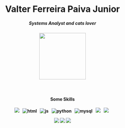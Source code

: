 <h1 align="center">Valter Ferreira Paiva Junior</h1>

<h5 align="center">Systems Analyst and cats lover </h5>
<h5 align="center"><img src="https://media0.giphy.com/media/W0VuY0dTxH9L6vLUJ2/giphy.gif" width="150" />
</p>

<br>

<h4 align="center">Some Skills<h4/>
	
<p align="center">
	<img src="https://img.shields.io/badge/HTML5-E34F26?style=for-the-badge&logo=html5&logoColor=white" />&nbsp;&nbsp;
	<img src="https://img.shields.io/badge/CSS-3498DB?&style=for-the-badge&logo=css3&logoColor=white" alt="html" />&nbsp;&nbsp;
	<img src="https://img.shields.io/badge/JavaScript-F7DF1E?style=for-the-badge&logo=javascript&logoColor=black" alt="js" />&nbsp;&nbsp;
	<img src="https://img.shields.io/badge/python%20-%2314354C.svg?&style=for-the-badge&logo=python&logoColor=white" alt="python" />&nbsp;&nbsp;
	<img src="https://img.shields.io/badge/MySQL-00000F?style=for-the-badge&logo=mysql&logoColor=white" alt="mysql" />&nbsp;&nbsp;
	<img src="https://img.shields.io/badge/Bootstrap-563D7C?style=for-the-badge&logo=bootstrap&logoColor=white">&nbsp;&nbsp;
	<img src="https://img.shields.io/badge/jQuery-0769AD?style=for-the-badge&logo=jquery&logoColor=white">&nbsp;&nbsp;
	
 

</div>


<div>
	<p align="center">
	<a href="https://instagram.com/valt_nekin" target="_blank"><img src="https://img.shields.io/badge/-Instagram-%23E4405F?style=for-the-badge&logo=instagram&logoColor=white" target="_blank"></a>
	<a href = "mailto:valterferreirapj.12@gmail.com"><img src="https://img.shields.io/badge/-Gmail-%23333?style=for-the-badge&logo=gmail&logoColor=white" target="_blank"></a>
	<a href="https://www.linkedin.com/in/valter-ferreira-15a559243/"><img src="https://img.shields.io/badge/LinkedIn-0077B5?style=for-the-badge&logo=linkedin&logoColor=white"target="_blank"></a>
